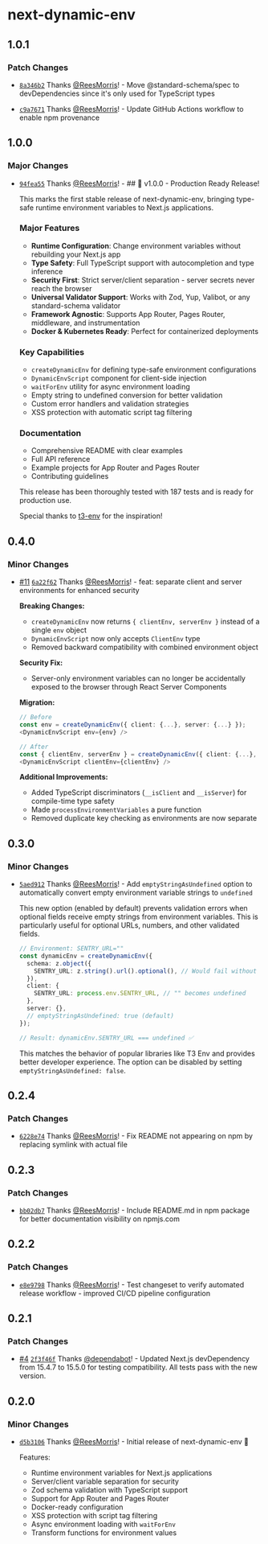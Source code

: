 # next-dynamic-env

## 1.0.1

### Patch Changes

- [`8a346b2`](https://github.com/ReesMorris/next-dynamic-env/commit/8a346b2aa757abcd35fa4fae3761912f1b897f75) Thanks [@ReesMorris](https://github.com/ReesMorris)! - Move @standard-schema/spec to devDependencies since it's only used for TypeScript types

- [`c9a7671`](https://github.com/ReesMorris/next-dynamic-env/commit/c9a76711d988c2ca75e49f361ac6face4963dcef) Thanks [@ReesMorris](https://github.com/ReesMorris)! - Update GitHub Actions workflow to enable npm provenance

## 1.0.0

### Major Changes

- [`94fea55`](https://github.com/ReesMorris/next-dynamic-env/commit/94fea550a284a9acca4f7ab8192dbb7586adffec) Thanks [@ReesMorris](https://github.com/ReesMorris)! - ## 🚀 v1.0.0 - Production Ready Release!

  This marks the first stable release of next-dynamic-env, bringing type-safe runtime environment variables to Next.js applications.

  ### Major Features

  - **Runtime Configuration**: Change environment variables without rebuilding your Next.js app
  - **Type Safety**: Full TypeScript support with autocompletion and type inference
  - **Security First**: Strict server/client separation - server secrets never reach the browser
  - **Universal Validator Support**: Works with Zod, Yup, Valibot, or any standard-schema validator
  - **Framework Agnostic**: Supports App Router, Pages Router, middleware, and instrumentation
  - **Docker & Kubernetes Ready**: Perfect for containerized deployments

  ### Key Capabilities

  - `createDynamicEnv` for defining type-safe environment configurations
  - `DynamicEnvScript` component for client-side injection
  - `waitForEnv` utility for async environment loading
  - Empty string to undefined conversion for better validation
  - Custom error handlers and validation strategies
  - XSS protection with automatic script tag filtering

  ### Documentation

  - Comprehensive README with clear examples
  - Full API reference
  - Example projects for App Router and Pages Router
  - Contributing guidelines

  This release has been thoroughly tested with 187 tests and is ready for production use.

  Special thanks to [t3-env](https://github.com/t3-oss/t3-env) for the inspiration!

## 0.4.0

### Minor Changes

- [#11](https://github.com/ReesMorris/next-dynamic-env/pull/11) [`6a22f62`](https://github.com/ReesMorris/next-dynamic-env/commit/6a22f62de541237b3e1cad22ebea9e3b6f10c5c3) Thanks [@ReesMorris](https://github.com/ReesMorris)! - feat: separate client and server environments for enhanced security

  **Breaking Changes:**

  - `createDynamicEnv` now returns `{ clientEnv, serverEnv }` instead of a single `env` object
  - `DynamicEnvScript` now only accepts `ClientEnv` type
  - Removed backward compatibility with combined environment object

  **Security Fix:**

  - Server-only environment variables can no longer be accidentally exposed to the browser through React Server Components

  **Migration:**

  ```typescript
  // Before
  const env = createDynamicEnv({ client: {...}, server: {...} });
  <DynamicEnvScript env={env} />

  // After
  const { clientEnv, serverEnv } = createDynamicEnv({ client: {...}, server: {...} });
  <DynamicEnvScript clientEnv={clientEnv} />
  ```

  **Additional Improvements:**

  - Added TypeScript discriminators (`__isClient` and `__isServer`) for compile-time type safety
  - Made `processEnvironmentVariables` a pure function
  - Removed duplicate key checking as environments are now separate

## 0.3.0

### Minor Changes

- [`5aed912`](https://github.com/ReesMorris/next-dynamic-env/commit/5aed9124fa443ea8b210a3485b278dd0f00d922b) Thanks [@ReesMorris](https://github.com/ReesMorris)! - Add `emptyStringAsUndefined` option to automatically convert empty environment variable strings to `undefined`

  This new option (enabled by default) prevents validation errors when optional fields receive empty strings from environment variables. This is particularly useful for optional URLs, numbers, and other validated fields.

  ```typescript
  // Environment: SENTRY_URL=""
  const dynamicEnv = createDynamicEnv({
    schema: z.object({
      SENTRY_URL: z.string().url().optional(), // Would fail without this feature
    }),
    client: {
      SENTRY_URL: process.env.SENTRY_URL, // "" becomes undefined
    },
    server: {},
    // emptyStringAsUndefined: true (default)
  });

  // Result: dynamicEnv.SENTRY_URL === undefined ✅
  ```

  This matches the behavior of popular libraries like T3 Env and provides better developer experience. The option can be disabled by setting `emptyStringAsUndefined: false`.

## 0.2.4

### Patch Changes

- [`6228e74`](https://github.com/ReesMorris/next-dynamic-env/commit/6228e74e1bce0319f1fd24b0cbd393dc55906e13) Thanks [@ReesMorris](https://github.com/ReesMorris)! - Fix README not appearing on npm by replacing symlink with actual file

## 0.2.3

### Patch Changes

- [`bb02db7`](https://github.com/ReesMorris/next-dynamic-env/commit/bb02db7880cdda198df3a110d8b44268083d3909) Thanks [@ReesMorris](https://github.com/ReesMorris)! - Include README.md in npm package for better documentation visibility on npmjs.com

## 0.2.2

### Patch Changes

- [`e8e9798`](https://github.com/ReesMorris/next-dynamic-env/commit/e8e9798ddfab70869f962b3cd7cee2f0248c9779) Thanks [@ReesMorris](https://github.com/ReesMorris)! - Test changeset to verify automated release workflow - improved CI/CD pipeline configuration

## 0.2.1

### Patch Changes

- [#4](https://github.com/ReesMorris/next-dynamic-env/pull/4) [`2f3f46f`](https://github.com/ReesMorris/next-dynamic-env/commit/2f3f46ff59d989c42e7a67ecb7cb0ef311133877) Thanks [@dependabot](https://github.com/apps/dependabot)! - Updated Next.js devDependency from 15.4.7 to 15.5.0 for testing compatibility. All tests pass with the new version.

## 0.2.0

### Minor Changes

- [`d5b3106`](https://github.com/ReesMorris/next-dynamic-env/commit/d5b3106978192c2e4a213def0504febc7c18011d) Thanks [@ReesMorris](https://github.com/ReesMorris)! - Initial release of next-dynamic-env 🚀

  Features:

  - Runtime environment variables for Next.js applications
  - Server/client variable separation for security
  - Zod schema validation with TypeScript support
  - Support for App Router and Pages Router
  - Docker-ready configuration
  - XSS protection with script tag filtering
  - Async environment loading with `waitForEnv`
  - Transform functions for environment values
